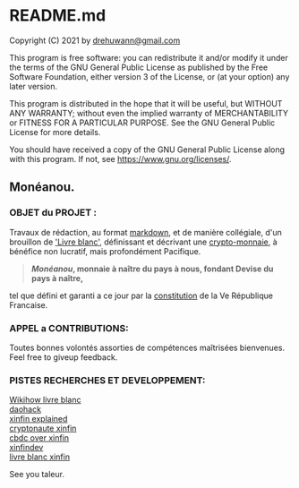
# README.md

Copyright (C) 2021 by drehuwann@gmail.com

   This program is free software: you can redistribute it and/or modify
   it under the terms of the GNU General Public License as published by
   the Free Software Foundation, either version 3 of the License, or
   (at your option) any later version.

   This program is distributed in the hope that it will be useful,
   but WITHOUT ANY WARRANTY; without even the implied warranty of
   MERCHANTABILITY or FITNESS FOR A PARTICULAR PURPOSE.  See the
   GNU General Public License for more details.

   You should have received a copy of the GNU General Public License
   along with this program.  If not, see <https://www.gnu.org/licenses/>.

## Mon&#233;anou.

### OBJET du PROJET :

Travaux de r&#233;daction, au format [markdown](https://www.markdownguide.org/), et de mani&#232;re coll&#233;giale, d'un brouillon de ['Livre blanc'](https://fr.wikipedia.org/wiki/Livre_blanc), d&#233;finissant et d&#233;crivant une [crypto-monnaie](https://siecledigital.fr/2020/11/02/mnbc-tout-savoir-monnaie-numerique/), &#224; b&#233;n&#233;fice non lucratif, mais profond&#233;ment Pacifique.<br>

> ***Mon&#233;anou*, monnaie &#224; na&#238;tre du pays &#224; nous, fondant Devise du pays &#224; na&#238;tre,<br>**

tel que d&#233;fini et garanti a ce jour par la [constitution](https://www.legifrance.gouv.fr/loda/id/JORFTEXT000000393606/) de la Ve R&#233;publique Francaise.

### APPEL a CONTRIBUTIONS:

Toutes bonnes volont&#233;s assorties de comp&#233;tences ma&#238;tris&#233;es bienvenues.<br>
Feel free to giveup feedback.
      
### PISTES RECHERCHES ET DEVELOPPEMENT:

[Wikihow livre blanc](https://fr.wikihow.com/r%C3%A9diger-un-livre-blanc)<br>
[daohack](https://www.coindesk.com/understanding-dao-hack-journalists)<br>
[xinfin explained](https://academy.ivanontech.com/blog/xinfin-explained-exploring-xinfins-hybrid-blockchain)<br>
[cryptonaute xinfin](https://cryptonaute.fr/?s=xinfin)<br>
[cbdc over xinfin](https://www.xrpactualites.com/blog-xdc/comment-creer-une-monnaie-numerique-de-la-banque-centrale-cbdc-sur-le-reseau-xinfin-xdc)<br>
[xinfindev](https://t.me/s/XinFinDevelopers)<br>
[livre blanc xinfin](https://www.xinfin.org/docs/whitepaper-tech.pdf)<br>

See you taleur.
